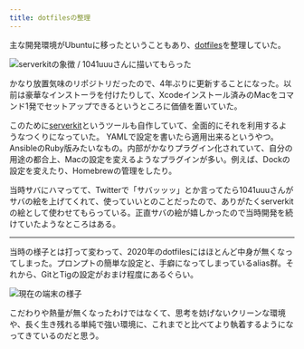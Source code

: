 ```yaml
---
title: dotfilesの整理
---
```


主な開発環境がUbuntuに移ったということもあり、[dotfiles](https://github.com/r7kamura/dotfiles)を整理していた。

![](https://raw.githubusercontent.com/serverkit/serverkit/master/images/server.png "serverkitの象徴 / 1041uuuさんに描いてもらった")

かなり放置気味のリポジトリだったので、4年ぶりに更新することになった。以前は豪華なインストーラを付けたりして、Xcodeインストール済みのMacをコマンド1発でセットアップできるというところに価値を置いていた。

このために[serverkit](https://github.com/serverkit/serverkit)というツールも自作していて、全面的にそれを利用するようなつくりになっていた。
YAMLで設定を書いたら適用出来るというやつ。AnsibleのRuby版みたいなもの。内部がかなりプラグイン化されていて、自分の用途の都合上、Macの設定を変えるようなプラグインが多い。例えば、Dockの設定を変えたり、Homebrewの管理をしたり。

当時サバにハマってて、Twitterで「サバッッッ」とか言ってたら1041uuuさんがサバの絵を上げてくれて、使っていいとのことだったので、ありがたくserverkitの絵として使わせてもらっている。正直サバの絵が嬉しかったので当時開発を続けていたようなところはある。

---

当時の様子とは打って変わって、2020年のdotfilesにはほとんど中身が無くなってしまった。プロンプトの簡単な設定と、手癖になってしまっているalias群。それから、GitとTigの設定がおまけ程度にあるぐらい。

![](/images/2020-09-30-dotfiles-terminal.png "現在の端末の様子")

こだわりや熱量が無くなったわけではなくて、思考を妨げないクリーンな環境や、長く生き残れる単純で強い環境に、これまでと比べてより執着するようになってきているのだと思う。
